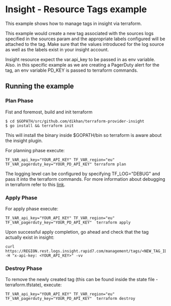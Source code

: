 # Insight - Resource Tags example

This example shows how to manage tags in insight via terraform.

This example would create a new tag associated with the sources logs specified in the sources param and the appropriate labels
configured will be attached to the tag. Make sure that the values introduced for the log source as well as the labels exist
in your insight account.

Insight resource expect the var.api_key to be passed in as env variable. Also. in this specific example as we are
creating a PagerDuty alert for the tag, an env variable PD_KEY is passed to terraform commands.

## Running the example

### Plan Phase

Fist and foremost, build and init terraform

```
$ cd $GOPATH/src/github.com/dikhan/terraform-provider-insight
$ go install && terraform init
```

This will install the binary inside $GOPATH/bin so terraform is aware about the insight plugin.

For planning phase execute:

```
TF_VAR_api_key="YOUR_API_KEY" TF_VAR_region="eu" TF_VAR_pagerduty_key="YOUR_PD_API_KEY" terraform plan
```

The logging level can be configured by specifying TF_LOG="DEBUG" and pass it into the terraform commands.
For more information about debugging in terraform refer to this [link](https://www.terraform.io/docs/internals/debugging.html).

### Apply Phase

For apply phase execute:

```
TF_VAR_api_key="YOUR_API_KEY" TF_VAR_region="eu" TF_VAR_pagerduty_key="YOUR_PD_API_KEY"  terraform apply
```

Upon successful apply completion, go ahead and check that the tag actually exist in insight:

```
curl https://REGION.rest.logs.insight.rapid7.com/management/tags/<NEW_TAG_ID> -H "x-api-key: <YOUR_API_KEY>" -vv
```

### Destroy Phase

To remove the newly created tag (this can be found inside the state file - terraform.tfstate), execute:

```
TF_VAR_api_key="YOUR_API_KEY" TF_VAR_region="eu" TF_VAR_pagerduty_key="YOUR_PD_API_KEY"  terraform destroy
```
